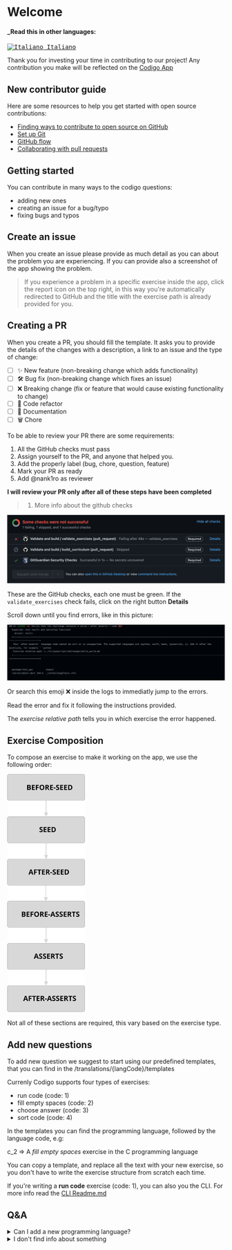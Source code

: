 # Welcome

#### _Read this in other languages:

<kbd>[<img title="Italiano" alt="Italiano" src="https://cdn.staticaly.com/gh/hjnilsson/country-flags/master/svg/it.svg" width="22"> Italiano](translations/it/CONTRIBUTING.md)</kbd>

Thank you for investing your time in contributing to our project!
Any contribution you make will be reflected on the [Codigo App](https://codigo.bestofcode.dev)

## New contributor guide

Here are some resources to help you get started with open source contributions:

- [Finding ways to contribute to open source on GitHub](https://docs.github.com/en/get-started/exploring-projects-on-github/finding-ways-to-contribute-to-open-source-on-github)
- [Set up Git](https://docs.github.com/en/get-started/quickstart/set-up-git)
- [GitHub flow](https://docs.github.com/en/get-started/quickstart/github-flow)
- [Collaborating with pull requests](https://docs.github.com/en/github/collaborating-with-pull-requests)

## Getting started

You can contribute in many ways to the codigo questions:
- adding new ones
- creating an issue for a bug/typo
- fixing bugs and typos

## Create an issue

When you create an issue please provide as much detail as you can about the problem you are experiencing.
If you can provide also a screenshot of the app showing the problem.

> If you experience a problem in a specific exercise inside the app, click the report icon on the top right, in this way you're automatically redirected to GitHub and the title with the exercise path is already provided for you.

## Creating a PR

When you create a PR, you should fill the template.
It asks you to provide the details of the changes with a description, a link to an issue and the type of change:
- [ ] ✨ New feature (non-breaking change which adds functionality)
- [ ] 🛠️ Bug fix (non-breaking change which fixes an issue)
- [ ] ❌ Breaking change (fix or feature that would cause existing functionality to change)
- [ ] 🧹 Code refactor
- [ ] 📝 Documentation
- [ ] 🗑️ Chore 

To be able to review your PR there are some requirements:
1. All the GitHub checks must pass
2. Assign yourself to the PR, and anyone that helped you.
3. Add the properly label (bug, chore, question, feature)
4. Mark your PR as ready	
5. Add @nank1ro as reviewer

__I will review your PR only after all of these steps have been completed__

>  1. More info about the github checks

<img src="local_assets/github-checks.png"/>

These are the GitHub checks, each one must be green.
If the `validate_exercises` check fails, click on the right button __Details__

Scroll down until you find errors, like in this picture:

<img src="local_assets/failed-assert.png"/>

Or search this emoji ❌ inside the logs to immediatly jump to the errors.

Read the error and fix it following the instructions provided.

The _exercise relative path_ tells you in which exercise the error happened.

## Exercise Composition

To compose an exercise to make it working on the app, we use the following order:

<img src="local_assets/exercise-composition.svg" width="180"/>

Not all of these sections are required, this vary based on the exercise type.

## Add new questions

To add new question we suggest to start using our predefined templates, that you can find in the
/translations/{langCode}/templates

Currenly Codigo supports four types of exercises:
- run code (code: 1)
- fill empty spaces (code: 2)
- choose answer (code: 3)
- sort code (code: 4)

In the templates you can find the programming language, followed by the language code, e.g:

c_2 => A _fill empty spaces_ exercise in the C programming language

You can copy a template, and replace all the text with your new exercise, so you don't have to write the exercise structure from scratch each time.

If you're writing a __run code__ exercise (code: 1), you can also you the CLI.
For more info read the [CLI Readme.md](./cli/README.md)

## Q&A

<details>
  <summary>Can I add a new programming language?</summary>
	Yes you can add a new programming language, but this requires a lot of work because involves also a new app release.
	In addition, not all programming language are supported by our backend.
	For now I'm planning to add `Kotlin` and `Go`.
	
All the programming languages that our backend supports are:

- Assembly (NASM 2.14.02)
- Bash (5.0.0)
- Basic (FBC 1.07.1)
- C (Clang 7.0.1)
- C++ (Clang 7.0.1)
- C (GCC 7.4.0)
- C++ (GCC 7.4.0)
- C (GCC 8.3.0)
- C++ (GCC 8.3.0)
- C (GCC 9.2.0)
- C++ (GCC 9.2.0)
- Clojure (1.10.1)
- C# (Mono 6.6.0.161)
- COBOL (GnuCOBOL 2.2)
- Common Lisp (SBCL 2.0.0)
- D (DMD 2.089.1)
- Elixir (1.9.4)
- Erlang (OTP 22.2)
- Executable
- F# (.NET Core SDK 3.1.202)
- Fortran (GFortran 9.2.0)
- Go (1.13.5)
- Groovy (3.0.3)
- Haskell (GHC 8.8.1)
- Java (OpenJDK 13.0.1)
- JavaScript (Node.js 12.14.0)
- Kotlin (1.3.70)
- Lua (5.3.5)
- Multi-file program
- Objective-C (Clang 7.0.1)
- OCaml (4.09.0)
- Octave (5.1.0)
- Pascal (FPC 3.0.4)
- Perl (5.28.1)
- PHP (7.4.1)
- Plain Text
- Prolog (GNU Prolog 1.4.5)
- Python (2.7.17)
- Python (3.8.1)
- R (4.0.0)
- Ruby (2.7.0)
- Rust (1.40.0)
- Scala (2.13.2)
- SQL (SQLite 3.27.2)
- Swift (5.2.3)
- TypeScript (3.7.4)
- Visual Basic Net (vbnc 0.0.0.5943)
</details>

<details>
  <summary>I don't find info about something</summary>
	Open an issue, and if this can be helpful for others, I'm going to add it to the CONTRIBUTING file or to the README 
	</details>
